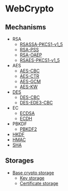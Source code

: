 # WebCrypto

## Mechanisms

- RSA
  - [RSASSA-PKCS1-v1_5](RSA_SSA.md)
  - [RSA-PSS](RSA_PSS.md)
  - [RSA-OAEP](RSA_OAEP.md)
  - [RSAES-PKCS1-v1_5](RSA_ES.md)
- AES
  - [AES-CBC](AES_CBC.md)
  - [AES-CTR](AES_CTR.md)
  - [AES-GCM](AES_GCM.md)
  - [AES-KW](AES_KW.md)
- [DES](DES.md)
  - [DES-CBC](DES-CBC.md)
  - [DES-EDE3-CBC](DES-EDE3-CBC.md)
- EC
  - [ECDSA](ECDSA.md)
  - [ECDH](ECDH.md)
- PBKDF
  - [PBKDF2](PBKDF2.md)
- [HKDF](HKDF.md)
- [HMAC](HMAC.md)
- [SHA](SHA.md)

## Storages

- [Base crypto storage](CRYPTO_STORAGE.md)
  - [Key storage](KEY_STORAGE.md)
  - [Certificate storage](CERT_STORAGE.md)
